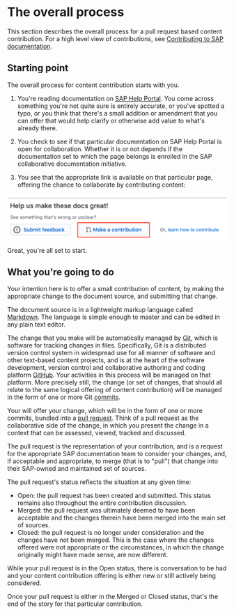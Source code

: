 # The overall process

This section describes the overall process for a pull request based content contribution. For a high level view of contributions, see [Contributing to SAP documentation](../contributing.md).

## Starting point

The overall process for content contribution starts with you.

1. You're reading documentation on [SAP Help Portal](http://help.sap.com). You come across something you're not quite sure is entirely accurate, or you've spotted a typo, or you think that there's a small addition or amendment that you can offer that would help clarify or otherwise add value to what's already there.

2. You check to see if that particular documentation on SAP Help Portal is open for collaboration. Whether it is or not depends if the documentation set to which the page belongs is enrolled in the SAP collaborative documentation initiative.

3. You see that the appropriate link is available on that particular page, offering the chance to collaborate by contributing content:

![Content contribution link](../assets/content-contribution-link.png)

Great, you're all set to start.

## What you're going to do

Your intention here is to offer a small contribution of content, by making the appropriate change to the document source, and submitting that change.

The document source is in a lightweight markup language called [Markdown][markdown]. The language is simple enough to master and can be edited in any plain text editor.

The change that you make will be automatically managed by [Git][git], which is software for tracking changes in files. Specifically, Git is a distributed version control system in widespread use for all manner of software and other text-based content projects, and is at the heart of the software development, version control and collaborative authoring and coding platform [GitHub][github]. Your activities in this process will be managed on that platform. More precisely still, the change (or set of changes, that should all relate to the same logical offering of content contribution) will be managed in the form of one or more Git [commits][commit].

Your will offer your change, which will be in the form of one or more commits, bundled into a [pull request][github-pull-request]. Think of a pull request as the collaborative side of the change, in which you present the change in a context that can be assessed, viewed, tracked and discussed.

The pull request is the representation of your contribution, and is a request for the appropriate SAP documentation team to consider your changes, and, if acceptable and appropriate, to merge (that is to "pull") that change into their SAP-owned and maintained set of sources.

The pull request's status reflects the situation at any given time:

- Open: the pull request has been created and submitted. This status remains also throughout the entire contribution discussion.
- Merged: the pull request was ultimately deemed to have been acceptable and the changes therein have been merged into the main set of sources.
- Closed: the pull request is no longer under consideration and the changes have not been merged. This is the case where the changes offered were not appropriate or the circumstances, in which the change originally might have made sense, are now different.

While your pull request is in the Open status, there is conversation to be had and your content contribution offering is either new or still actively being considered.

Once your pull request is either in the Merged or Closed status, that's the end of the story for that particular contribution.










[sap-help-portal]: https://help.sap.com
[markdown]: https://en.wikipedia.org/wiki/Markdown
[git]: https://en.wikipedia.org/wiki/Git
[github]: https://github.com
[commit]: https://en.wikipedia.org/wiki/Commit_(version_control)
[github-pull-request]: https://docs.github.com/en/github/collaborating-with-issues-and-pull-requests/about-pull-requests
